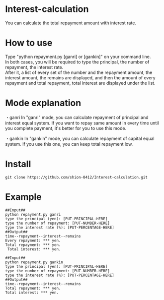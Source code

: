 # Interest-calculation
You can calculate the total repayment amount with interest rate.

# How to use
Type "python repayment.py [ganri] or [gankin]" on your command line.  
In both cases, you will be required to type the principal, the number of repayment, the interest rate.  
After it, a list of every set of the number and the repayment amount, the interest amount, the remains are displayed, and then the amount of every repayment and total repayment, total interest are displayed under the list.

# Mode explanation
・ganri
In "ganri" mode, you can calculate repayment of principal and interest equal system.
If you want to repay same amount in every time until you complete payment, it's better for you to use this mode.

・gankin
In "gankin" mode, you can calculate repayment of capital equal system.
If you use this one, you can keep total repayment low.

# Install
```
git clone https://github.com/shion-0412/Interest-calculation.git
```

# Example
 
```:ganri
##Input##
python repayment.py ganri
type the principal (yen): [PUT-PRINCIPAL-HERE]
type the number of repayment: [PUT-NUMBER-HERE]
type the interest rate (%): [PUT-PERCENTAGE-HERE]
##Output##
time--repayment--interest--remains
Every repayment: *** yen.
Total repayment: *** yen.
 Total interest: *** yen.
 ```
 
 ```:gankin
##Input##
python repayment.py gankin
type the principal (yen): [PUT-PRINCIPAL-HERE]
type the number of repayment: [PUT-NUMBER-HERE]
type the interest rate (%): [PUT-PERCENTAGE-HERE]
##Output##
time--repayment--interest--remains
Total repayment: *** yen.
 Total interest: *** yen.
```
